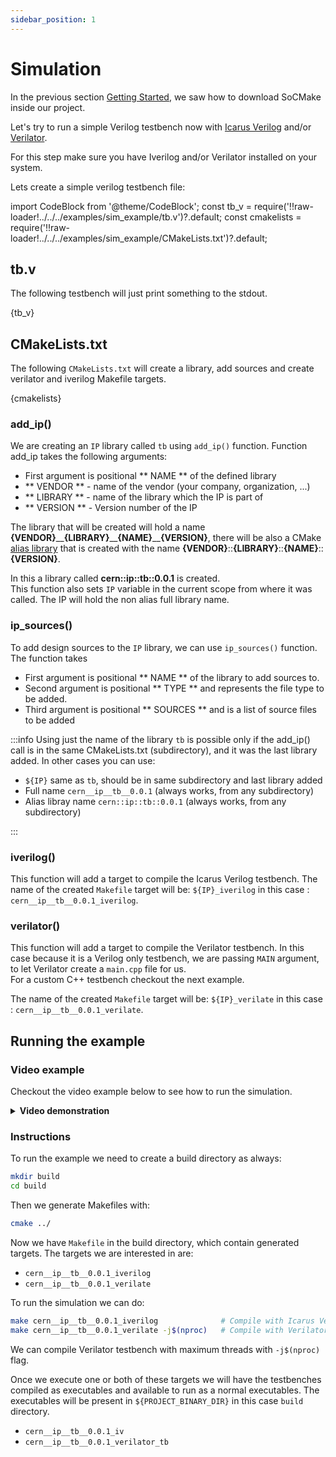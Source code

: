 ```yaml
---
sidebar_position: 1
---
```


# Simulation


In the previous section [Getting Started](../getting_started.mdx), we saw how to download SoCMake inside our project.

Let's try to run a simple Verilog testbench now with [Icarus Verilog](https://github.com/steveicarus/iverilog) and/or [Verilator](https://github.com/verilator/verilator).

For this step make sure you have Iverilog and/or Verilator installed on your system.

Lets create a simple verilog testbench file:

import CodeBlock from '@theme/CodeBlock';
const tb_v = require('!!raw-loader!../../../examples/sim_example/tb.v')?.default;
const cmakelists = require('!!raw-loader!../../../examples/sim_example/CMakeLists.txt')?.default;

## tb.v 

The following testbench will just print something to the stdout.

<CodeBlock language="verilog" title="tb.v" showLineNumbers>{tb_v}</CodeBlock>


## CMakeLists.txt

The following `CMakeLists.txt` will create a library, add sources and create verilator and iverilog Makefile targets.

<CodeBlock language="cmake" title="CMakeLists.txt" showLineNumbers>{cmakelists}</CodeBlock>

### add_ip()

We are creating an `IP` library called `tb` using `add_ip()` function.
Function add_ip takes the following arguments:
*   First argument is positional ** NAME ** of the defined library
*   ** VENDOR ** - name of the vendor (your company, organization, ...)
*   ** LIBRARY ** - name of the library which the IP is part of
*   ** VERSION ** - Version number of the IP

The library that will be created will hold a name **{VENDOR}**\_\_**{LIBRARY}**\_\_**{NAME}**\_\_**{VERSION}**, there will be also a CMake [alias library](https://cmake.org/cmake/help/latest/command/add_library.html#alias-libraries) that is created with the name **{VENDOR}**::**{LIBRARY}**::**{NAME}**::**{VERSION}**.

In this a library called **cern::ip::tb::0.0.1** is created.<br/>
This function also sets `IP` variable in the current scope from where it was called. The IP will hold the non alias full library name.


### ip_sources()

To add design sources to the `IP` library, we can use `ip_sources()` function.
The function takes
*   First argument is positional ** NAME ** of the library to add sources to.
*   Second argument is positional ** TYPE ** and represents the file type to be added. 
*   Third argument is positional ** SOURCES ** and is a list of source files to be added

:::info
Using just the name of the library `tb` is possible only if the add_ip() call is in the same CMakeLists.txt (subdirectory), and it was the last library added.
In other cases you can use:
*   `${IP}` same as `tb`, should be in same subdirectory and last library added
*   Full name `cern__ip__tb__0.0.1` (always works, from any subdirectory)
*   Alias libray name `cern::ip::tb::0.0.1` (always works, from any subdirectory)

:::

### iverilog()

This function will add a target to compile the Icarus Verilog testbench.
The name of the created `Makefile` target will be: `${IP}_iverilog` in this case : `cern__ip__tb__0.0.1_iverilog`.

### verilator()

This function will add a target to compile the Verilator testbench.
In this case because it is a Verilog only testbench, we are passing `MAIN` argument, to let Verilator create a `main.cpp` file for us.<br/>
For a custom C++ testbench checkout the next example.

The name of the created `Makefile` target will be: `${IP}_verilate` in this case : `cern__ip__tb__0.0.1_verilate`.


## Running the example 


### Video example

Checkout the video example below to see how to run the simulation.

<details>
  <summary><strong>Video demonstration</strong></summary>

import ReactPlayer from 'react-player'

<ReactPlayer width="100%" height="100%" controls url='/examples/sim_example.mp4' />

</details>

### Instructions

To run the example we need to create a build directory as always:

```bash
mkdir build
cd build
```

Then we generate Makefiles with:

```bash
cmake ../
```

Now we have `Makefile` in the build directory, which contain generated targets.
The targets we are interested in are:
*   `cern__ip__tb__0.0.1_iverilog`
*   `cern__ip__tb__0.0.1_verilate`

To run the simulation we can do:

```bash
make cern__ip__tb__0.0.1_iverilog              # Compile with Icarus Verilog`
make cern__ip__tb__0.0.1_verilate -j$(nproc)   # Compile with Verilator`
```

We can compile Verilator testbench with maximum threads with `-j$(nproc)` flag.

Once we execute one or both of these targets we will have the testbenches compiled as executables and available to run as a normal executables.
The executables will be present in `${PROJECT_BINARY_DIR}` in this case `build` directory.
*   `cern__ip__tb__0.0.1_iv`
*   `cern__ip__tb__0.0.1_verilator_tb`

